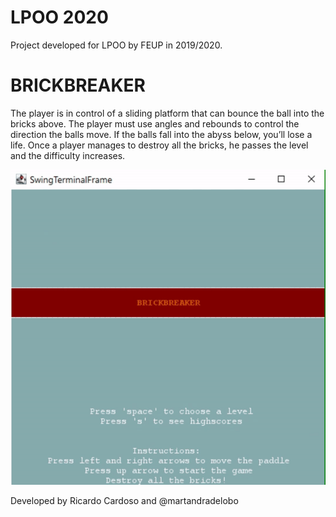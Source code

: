 # LPOO 2020
Project developed for LPOO by FEUP in 2019/2020.

# BRICKBREAKER
The player is in control of a sliding platform that can bounce the ball into the bricks above. The player must use angles and rebounds to control the direction the balls move. If the balls fall into the abyss below, you’ll lose a life. Once a player manages to destroy all the bricks, he passes the level and the difficulty increases.

![gif](docs/gif.gif) 

Developed by Ricardo Cardoso and @martandradelobo




